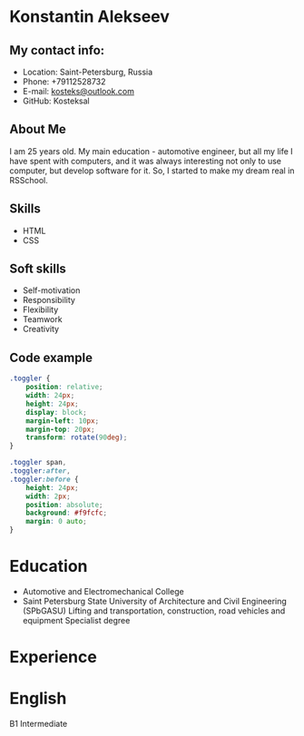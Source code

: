 # Konstantin Alekseev

## My contact info:

* Location: Saint-Petersburg, Russia
* Phone: +79112528732
* E-mail: kosteks@outlook.com
* GitHub: Kosteksal

## About Me

I am 25 years old. My main education - automotive engineer, but all my life I have spent with computers, and it was always interesting not only to use computer, but develop software for it. So, I started to make my dream real in RSSchool.

## Skills

* HTML
* CSS

## Soft skills

* Self-motivation
* Responsibility
* Flexibility
* Teamwork
* Creativity

## Code example

```CSS
.toggler {
    position: relative;
    width: 24px;
    height: 24px;
    display: block;
    margin-left: 10px;
    margin-top: 20px;
    transform: rotate(90deg);
}

.toggler span,
.toggler:after,
.toggler:before {
    height: 24px;
    width: 2px;
    position: absolute;
    background: #f9fcfc;
    margin: 0 auto;
}
```

# Education

* Automotive and Electromechanical College
* Saint Petersburg State University of Architecture and Civil Engineering (SPbGASU) Lifting and transportation, construction, road vehicles and equipment
Specialist degree

# Experience


# English

B1 Intermediate
